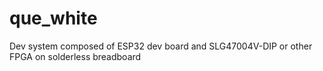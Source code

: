 # que_white
Dev system composed of ESP32 dev board and SLG47004V-DIP or other FPGA on solderless breadboard

